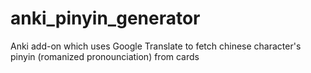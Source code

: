 # anki_pinyin_generator
Anki add-on which uses Google Translate to fetch chinese character's pinyin (romanized pronounciation) from cards
